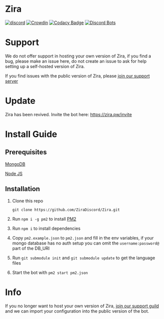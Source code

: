 # Zira

[![discord](https://discordapp.com/api/guilds/532372609476591626/widget.png?style=shield)](https://zira.pw/support)
[![Crowdin](https://d322cqt584bo4o.cloudfront.net/zira/localized.svg)](https://translate.zira.pw/project/zira)
[![Codacy Badge](https://api.codacy.com/project/badge/Grade/765b4d42b5b74bbc853a8d8da7b695e9)](https://www.codacy.com/app/Zira/Zira?utm_source=github.com&utm_medium=referral&utm_content=ZiraDiscord/Zira&utm_campaign=Badge_Grade)
[![Discord Bots](https://discordbots.org/api/widget/status/275813801792634880.svg)](https://discordbots.org/bot/275813801792634880)

# Support

We do not offer support in hosting your own version of Zira, if you find a bug, please make an issue here, do not create an issue to ask for help setting up a self-hosted version of Zira.

If you find issues with the public version of Zira, please [join our support server](https://discord.gg/txeTgNr)

# Update

Zira has been revived. Invite the bot here: https://zira.pw/invite

# Install Guide

## Prerequisites

[MongoDB](https://www.mongodb.com/)

[Node JS](https://nodejs.org)

## Installation

1. Clone this repo

   ```
   git clone https://github.com/ZiraDiscord/Zira.git
   ```

2. Run `npm i -g pm2` to install [PM2](http://pm2.keymetrics.io/)

3. Run `npm i` to install dependencies

4. Copy `pm2.example.json` to `pm2.json` and fill in the env variables, if your mongo database has no auth setup you can omit the `username:password@` part of the DB_URI

5. Run `git submodule init` and `git submodule update` to get the language files

6. Start the bot with `pm2 start pm2.json`

# Info

If you no longer want to host your own version of Zira, [join our support guild](https://discord.gg/txeTgNr) and we can import your configuration into the public version of the bot.
